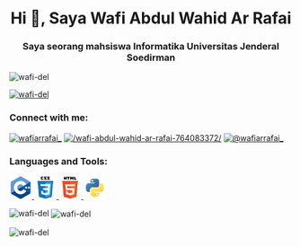 <h1 align="center">Hi 👋, Saya Wafi Abdul Wahid Ar Rafai</h1>
<h3 align="center">Saya seorang mahsiswa Informatika Universitas Jenderal Soedirman</h3>

<p align="left"> <img src="https://komarev.com/ghpvc/?username=wafi-del&label=Profile%20views&color=0e75b6&style=flat" alt="wafi-del" /> </p>

<p align="left"> <a href="https://github.com/ryo-ma/github-profile-trophy"><img src="https://github-profile-trophy.vercel.app/?username=wafi-del" alt="wafi-del" /></a> </p>

<h3 align="left">Connect with me:</h3>
<p align="left">
<a href="https://twitter.com/wafiarrafai_" target="blank"><img align="center" src="https://raw.githubusercontent.com/rahuldkjain/github-profile-readme-generator/master/src/images/icons/Social/twitter.svg" alt="wafiarrafai_" height="30" width="40" /></a>
<a href="https://linkedin.com/in//wafi-abdul-wahid-ar-rafai-764083372/" target="blank"><img align="center" src="https://raw.githubusercontent.com/rahuldkjain/github-profile-readme-generator/master/src/images/icons/Social/linked-in-alt.svg" alt="/wafi-abdul-wahid-ar-rafai-764083372/" height="30" width="40" /></a>
<a href="https://instagram.com/@wafiarrafai_" target="blank"><img align="center" src="https://raw.githubusercontent.com/rahuldkjain/github-profile-readme-generator/master/src/images/icons/Social/instagram.svg" alt="@wafiarrafai_" height="30" width="40" /></a>
</p>

<h3 align="left">Languages and Tools:</h3>
<p align="left"> <a href="https://www.w3schools.com/cpp/" target="_blank" rel="noreferrer"> <img src="https://raw.githubusercontent.com/devicons/devicon/master/icons/cplusplus/cplusplus-original.svg" alt="cplusplus" width="40" height="40"/> </a> <a href="https://www.w3schools.com/css/" target="_blank" rel="noreferrer"> <img src="https://raw.githubusercontent.com/devicons/devicon/master/icons/css3/css3-original-wordmark.svg" alt="css3" width="40" height="40"/> </a> <a href="https://www.w3.org/html/" target="_blank" rel="noreferrer"> <img src="https://raw.githubusercontent.com/devicons/devicon/master/icons/html5/html5-original-wordmark.svg" alt="html5" width="40" height="40"/> </a> <a href="https://www.python.org" target="_blank" rel="noreferrer"> <img src="https://raw.githubusercontent.com/devicons/devicon/master/icons/python/python-original.svg" alt="python" width="40" height="40"/> </a> </p>

<p><img align="left" src="https://github-readme-stats.vercel.app/api/top-langs?username=wafi-del&show_icons=true&locale=en&layout=compact" alt="wafi-del" /></p>

<p>&nbsp;<img align="center" src="https://github-readme-stats.vercel.app/api?username=wafi-del&show_icons=true&locale=en" alt="wafi-del" /></p>

<p><img align="center" src="https://github-readme-streak-stats.herokuapp.com/?user=wafi-del&" alt="wafi-del" /></p>
